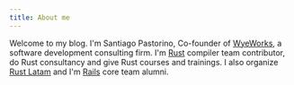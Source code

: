 ```yaml
---
title: About me
---
```


Welcome to my blog. I'm Santiago Pastorino, Co-founder of
[WyeWorks](https://www.wyeworks.com), a software development consulting
firm. I'm [Rust](https://www.rust-lang.org) compiler team contributor,
do Rust consultancy and give Rust courses and trainings.
I also organize [Rust Latam](https://rustlatam.org) and I'm
[Rails](https://rubyonrails.org) core team alumni.
